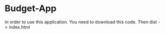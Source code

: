 # Budget-App
In order to use this application. You need to download this code. 
Then dist -> index.html
